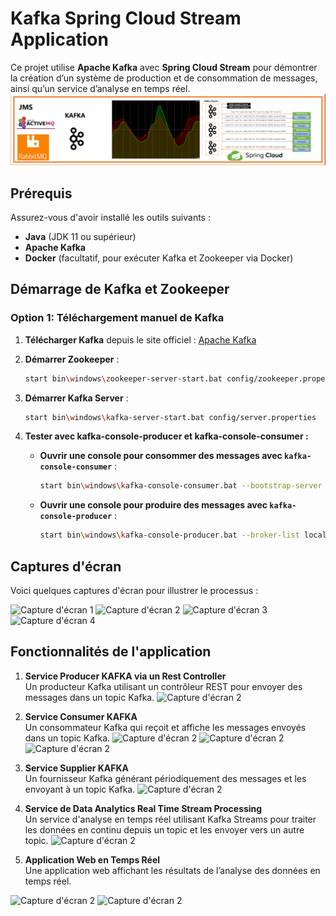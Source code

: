 # Kafka Spring Cloud Stream Application

Ce projet utilise **Apache Kafka** avec **Spring Cloud Stream** pour démontrer la création d’un système de production et de consommation de messages, ainsi qu’un service d’analyse en temps réel.
![Capture d'écran 2](screenshots/img_14.png)

## Prérequis
Assurez-vous d'avoir installé les outils suivants :
- **Java** (JDK 11 ou supérieur)
- **Apache Kafka**
- **Docker** (facultatif, pour exécuter Kafka et Zookeeper via Docker)

## Démarrage de Kafka et Zookeeper

### Option 1: Téléchargement manuel de Kafka
1. **Télécharger Kafka** depuis le site officiel : [Apache Kafka](https://kafka.apache.org/downloads)
2. **Démarrer Zookeeper** :
   ```bash
   start bin\windows\zookeeper-server-start.bat config/zookeeper.properties
3. **Démarrer Kafka Server** :
   ```bash
   start bin\windows\kafka-server-start.bat config/server.properties

4. **Tester avec kafka-console-producer et kafka-console-consumer :**

    - **Ouvrir une console pour consommer des messages avec `kafka-console-consumer`** :
      ```bash
      start bin\windows\kafka-console-consumer.bat --bootstrap-server localhost:9092 --topic R1 --from-beginning
      ```

    - **Ouvrir une console pour produire des messages avec `kafka-console-producer`** :
      ```bash
      start bin\windows\kafka-console-producer.bat --broker-list localhost:9092 --topic R1
      ```

## Captures d'écran

Voici quelques captures d'écran pour illustrer le processus :

![Capture d'écran 1](screenshots/img.png)
![Capture d'écran 2](screenshots/img_1.png)
![Capture d'écran 3](screenshots/img_2.png)
![Capture d'écran 4](screenshots/img_3.png)
## Fonctionnalités de l'application

1. **Service Producer KAFKA via un Rest Controller**  
   Un producteur Kafka utilisant un contrôleur REST pour envoyer des messages dans un topic Kafka.
![Capture d'écran 2](screenshots/img_4.png)

2. **Service Consumer KAFKA**  
   Un consommateur Kafka qui reçoit et affiche les messages envoyés dans un topic Kafka.
    ![Capture d'écran 2](screenshots/img_5.png)
   ![Capture d'écran 2](screenshots/img_7.png)
   ![Capture d'écran 2](screenshots/img_8.png)


3. **Service Supplier KAFKA**  
   Un fournisseur Kafka générant périodiquement des messages et les envoyant à un topic Kafka.
   ![Capture d'écran 2](screenshots/img_6.png)

4. **Service de Data Analytics Real Time Stream Processing**  
   Un service d'analyse en temps réel utilisant Kafka Streams pour traiter les données en continu depuis un topic et les envoyer vers un autre topic.
   ![Capture d'écran 2](screenshots/img_9.png)

5. **Application Web en Temps Réel**  
   Une application web affichant les résultats de l’analyse des données en temps réel.


![Capture d'écran 2](screenshots/img_10.png)
![Capture d'écran 2](screenshots/img_11.png)


